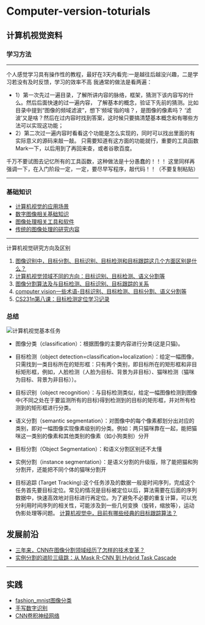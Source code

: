# Computer-version-toturials
## 计算机视觉资料
### 学习方法
***
个人感觉学习具有操作性的教程，最好在3天内看完:一是越往后越没兴趣，二是学习若没有及时反馈，学习的效率不高
我通常的做法是看两遍：
 * 1）第一次先过一遍目录，了解所讲内容的脉络，框架，猜测下该内容写的什么。然后后面快速的过一遍内容，
  了解基本的概念，验证下先前的猜测。比如目录中提到“图像的频域滤波”，想下‘频域’指的啥？，是图像的像素吗？
  ‘滤波’又是啥？然后在过内容时找到答案，这时候只要搞清楚基本概念和有哪些方法可以实现这功能；
 * 2）第二次过一遍内容时看看这个功能是怎么实现的，同时可以找出里面的有实际意义的源码来敲一敲。
  只需要知道有这方面的功能就行，重要的工具函数Mark一下，以后用到了再回来查，或者谷歌百度。
  
千万不要试图去记忆所有的工具函数，这种做法是十分愚蠢的！！！
 这里同样再强调一下，在入门阶段一定，一定，要尽早写程序，敲代码！！（不要复制粘贴）
***
### 基础知识
* [计算机视觉的应用场景](https://github.com/lukkyy/Computer-version-toturials/blob/master/toturials/%E5%BA%94%E7%94%A8%E5%9C%BA%E6%99%AF.md)
* [数字图像相关基础知识](https://github.com/lukkyy/Computer-version-toturials/blob/master/toturials/%E6%95%B0%E5%AD%97%E5%9B%BE%E5%83%8F%E5%9F%BA%E7%A1%80.md)
* [图像处理相关工具和软件](https://github.com/lukkyy/Computer-version-toturials/blob/master/toturials/%E5%9B%BE%E5%83%8F%E5%A4%84%E7%90%86%E5%B7%A5%E5%85%B7.md)
* [传统的图像处理的研究内容](https://github.com/lukkyy/Computer-version-toturials/blob/master/toturials/%E4%BC%A0%E7%BB%9F%E5%9B%BE%E5%83%8F%E5%A4%84%E7%90%86%E5%86%85%E5%AE%B9.md)

***
计算机视觉研究方向及区别
 1) [图像识别中，目标分割、目标识别、目标检测和目标跟踪这几个方面区别是什么？](https://www.zhihu.com/question/36500536/answer/281943900)
 2) [计算机视觉领域不同的方向：目标识别、目标检测、语义分割等](https://blog.csdn.net/u011574296/article/details/78933427)
 3) [图像分割算法及与目标检测、目标识别、目标跟踪的关系](https://blog.csdn.net/piaoxuezhong/article/details/78985024)
 4) [computer vision一些术语-目标识别、目标检测、目标分割、语义分割等](https://blog.csdn.net/tina_ttl/article/details/51915618)
 5) [CS231n第八课：目标检测定位学习记录](https://blog.csdn.net/u014696921/article/details/53791616) 
 ###  总结
 ![计算机视觉基本任务](https://github.com/lukkyy/Computer-version-toturials/blob/master/img/%E5%9F%BA%E7%A1%80%E7%9F%A5%E8%AF%86/computer_version_task.jpg)

* 图像分类（classification）：根据图像的主要内容进行分类(这是只猫)。

* 目标检测（object detection=classification+localization）：给定一幅图像，只需找到一类目标所在的矩形框：只有两个类别，即目标所在的矩形框和非目标矩形框，例如，人脸检测（人脸为目标、背景为非目标）、猫咪检测（猫咪为目标、背景为非目标））。
* 目标识别（object recognition）：与目标检测类似，给定一幅图像检测到图像中(不同之处在于要监测所有的目标)得到检测到的目标的矩形框，并对所有检测到的矩形框进行分类。


* 语义分割（semantic segmentation）：对图像中的每个像素都划分出对应的类别，即对一幅图像实现像素级别的分类。例如：两只猫咪靠在一起，能把猫咪这一类别的像素和其他类别的像素（如小狗类别）分开
* 目标分割（Object Segmentation）：和语义分割区别还不太懂
* 实例分割（instance segmentation）：是语义分割的升级版，除了能把猫和狗分割开，还能把不同个体的猫咪分割开
* 目标追踪 (Target Tracking):这个任务涉及的数据一般是时间序列，完成这个任务首先要目标定位。常见的情况是目标被定位以后，算法需要在后面的序列数据中，快速高效地对目标进行再定位。为了避免不必要的重复计算，可以充分利用时间序列的相关性，可能涉及到一些几何变换（旋转，缩放等），运动伪影处理等问题。
[计算机视觉中，目前有哪些经典的目标跟踪算法？](https://www.zhihu.com/question/26493945)

## 发展前沿
* [三年来，CNN在图像分割领域经历了怎样的技术变革？](https://www.leiphone.com/news/201704/GEJU2kNeqGDpizN2.html)
* [实例分割的进阶三级跳：从 Mask R-CNN 到 Hybrid Task Cascade](https://www.leiphone.com/news/201903/CctvkMTejB1Fvgxp.html)
***
## 实践
* [fashion_mnist图像分类](https://github.com/lukkyy/Computer-version-toturials/blob/master/example/fashion_mnist.py)
* [手写数字识别](https://github.com/lukkyy/Computer-version-toturials/blob/master/example/mnist.py)
* [CNN卷积神经网络]()
